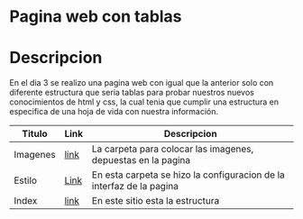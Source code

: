 # Pagina web con tablas


# Descripcion
En el dia 3 se realizo una pagina web con igual que la anterior solo con diferente estructura que seria tablas para probar nuestros nuevos conocimientos de html y css,
la cual tenia que cumplir una estructura en especifica de una hoja de vida con nuestra información.
		
| Titulo | Link| Descripcion |
|----------|----------|----------|
| Imagenes    | [link](https://github.com/andres8073562/HTML_S1_ReyesESpinelAndresDavid/tree/master/Dia3/Imagenes)   | La carpeta para colocar las imagenes, depuestas en la pagina   |
| Estilo    |  [Link](https://github.com/andres8073562/HTML_S1_ReyesESpinelAndresDavid/tree/master/Dia3/Estilo)  | En esta carpeta se hizo la configuracion de la interfaz de la pagina  |
|   Index  | [link](https://github.com/andres8073562/HTML_S1_ReyesESpinelAndresDavid/blob/master/Dia3/index.html)   | En este sitio esta la estructura  |

